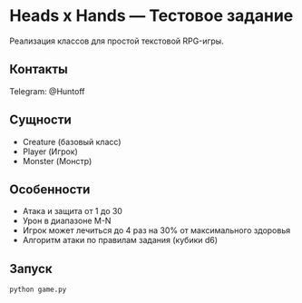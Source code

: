# Heads x Hands — Тестовое задание

Реализация классов для простой текстовой RPG-игры.
## Контакты
Telegram: @Huntoff

## Сущности
- Creature (базовый класс)
- Player (Игрок)
- Monster (Монстр)

## Особенности
- Атака и защита от 1 до 30
- Урон в диапазоне M-N
- Игрок может лечиться до 4 раз на 30% от максимального здоровья
- Алгоритм атаки по правилам задания (кубики d6)

## Запуск
```bash
python game.py
